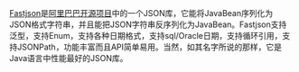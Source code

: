 [Fastjson](https://github.com/alibaba/fastjson)是[阿里巴巴开源项目](https://github.com/alibaba/)中的一个JSON库，它能将JavaBean序列化为JSON格式字符串，并且能把JSON字符串反序列化为JavaBean。Fastjson支持泛型，支持Enum，支持各种日期格式，支持sql/Oracle日期，支持循环引用，支持JSONPath，功能丰富而且API简单易用。当然，如其名字所说的那样，它是Java语言中性能最好的JSON库。